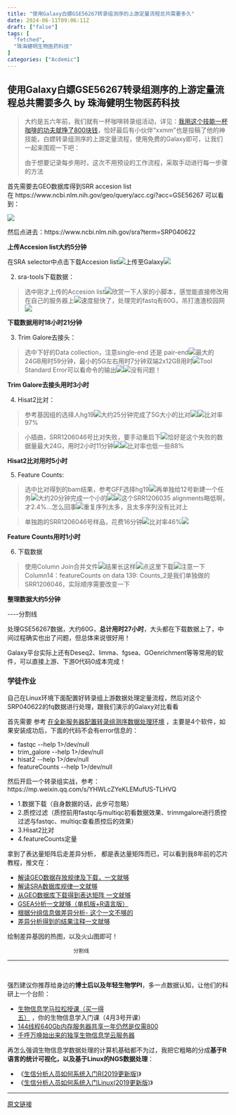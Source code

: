 ```yaml
---
title: "使用Galaxy白嫖GSE56267转录组测序的上游定量流程总共需要多久"
date: 2024-06-11T09:06:11Z
draft: ["false"]
tags: [
  "fetched",
  "珠海健明生物医药科技"
]
categories: ["Acdemic"]
---
```

使用Galaxy白嫖GSE56267转录组测序的上游定量流程总共需要多久 by 珠海健明生物医药科技
------
<div><section data-tool="mdnice编辑器" data-website="https://www.mdnice.com"><blockquote data-tool="mdnice编辑器"><p>大约是五六年前，我们就有一杯咖啡转录组活动，详见：<a target="_blank" href="http://mp.weixin.qq.com/s?__biz=MzAxMDkxODM1Ng==&amp;mid=2247492995&amp;idx=2&amp;sn=f21dabc471a792b57ba94b691f4450f3&amp;chksm=9b4ba538ac3c2c2eea727ccd7e209da5f1c5dda1919ea1e90de5a725966ccc137b7c38ad77c4&amp;scene=21#wechat_redirect" textvalue="我用这个技能一杯咖啡的功夫就挣了800块钱" linktype="text" imgurl="" imgdata="null" data-itemshowtype="0" tab="innerlink" data-linktype="2">我用这个技能一杯咖啡的功夫就挣了800块钱</a>，恰好最后有小伙伴“xxmm”也是投稿了他的神技能，白嫖转录组测序的上游定量流程，使用免费的Galaxy即可，让我们一起来围观一下吧：</p><p>由于想要记录每步用时，这次不用预设的工作流程，采取手动进行每一步骤的方法</p></blockquote><section>首先需要去GEO数据库得到SRR accesion list</section><section>在 https://www.ncbi.nlm.nih.gov/geo/query/acc.cgi?acc=GSE56267 可以看到：</section><p><img data-galleryid="" data-ratio="0.7055555555555556" data-s="300,640" data-src="https://mmbiz.qpic.cn/mmbiz_png/cZNhZQ6j4wyjztsqxor0iaLPKNhQnkKrrzCyib0ctYrrfFCEXk02jcaj5MfuStDdMfjSdic6k4b2N9gNtScVNJzkw/640?wx_fmt=png" data-type="png" data-w="1080" src="https://mmbiz.qpic.cn/mmbiz_png/cZNhZQ6j4wyjztsqxor0iaLPKNhQnkKrrzCyib0ctYrrfFCEXk02jcaj5MfuStDdMfjSdic6k4b2N9gNtScVNJzkw/640?wx_fmt=png"></p><p>然后点进去：https://www.ncbi.nlm.nih.gov/sra?term=SRP040622</p><p data-tool="mdnice编辑器"><strong>上传Accesion list大约5分钟</strong></p><p data-tool="mdnice编辑器">在SRA selector中点击下载Accesion list<img data-ratio="0.3888888888888889" data-src="https://mmbiz.qpic.cn/mmbiz_png/cZNhZQ6j4wyjztsqxor0iaLPKNhQnkKrrQjoax2WL1Q3EUg4BnbzKibEeI9414yWvDo1iauI9HDjURON4Hiajia80Jg/640?wx_fmt=png" data-type="png" data-w="1080" src="https://mmbiz.qpic.cn/mmbiz_png/cZNhZQ6j4wyjztsqxor0iaLPKNhQnkKrrQjoax2WL1Q3EUg4BnbzKibEeI9414yWvDo1iauI9HDjURON4Hiajia80Jg/640?wx_fmt=png">上传至Galaxy<img data-ratio="0.1425925925925926" data-src="https://mmbiz.qpic.cn/mmbiz_png/cZNhZQ6j4wyjztsqxor0iaLPKNhQnkKrrsFKy7crsHaibV4305w8nublYhiczWR1GTBBk9bX6nJx7fgkPuG3bHEJA/640?wx_fmt=png" data-type="png" data-w="1080" src="https://mmbiz.qpic.cn/mmbiz_png/cZNhZQ6j4wyjztsqxor0iaLPKNhQnkKrrsFKy7crsHaibV4305w8nublYhiczWR1GTBBk9bX6nJx7fgkPuG3bHEJA/640?wx_fmt=png"></p><ol start="2" data-tool="mdnice编辑器"><li><section>sra-tools下载数据：</section></li></ol><blockquote data-tool="mdnice编辑器"><p>选中刚才上传的Accesion list<img data-ratio="0.43333333333333335" data-src="https://mmbiz.qpic.cn/mmbiz_png/cZNhZQ6j4wyjztsqxor0iaLPKNhQnkKrrhRmd306nAjhJbP6dGaMJFEg6SdIP0DU2VYhjJOhiaFD9kEs5MYUzQzg/640?wx_fmt=png" data-type="png" data-w="1080" src="https://mmbiz.qpic.cn/mmbiz_png/cZNhZQ6j4wyjztsqxor0iaLPKNhQnkKrrhRmd306nAjhJbP6dGaMJFEg6SdIP0DU2VYhjJOhiaFD9kEs5MYUzQzg/640?wx_fmt=png">欣赏一下人家的小脚本，感觉能直接修改用在自己的服务器上<img data-ratio="0.375" data-src="https://mmbiz.qpic.cn/mmbiz_png/cZNhZQ6j4wyjztsqxor0iaLPKNhQnkKrrOiaic0dd7lrwAp9Ck5SPPicdUkibWVwXTps6vHK8mP1IWTOLsq3SpRt3nw/640?wx_fmt=png" data-type="png" data-w="1080" src="https://mmbiz.qpic.cn/mmbiz_png/cZNhZQ6j4wyjztsqxor0iaLPKNhQnkKrrOiaic0dd7lrwAp9Ck5SPPicdUkibWVwXTps6vHK8mP1IWTOLsq3SpRt3nw/640?wx_fmt=png">速度挺快了，处理完的fastq有60G，吊打渣渣校园网<img data-ratio="0.5422446406052963" data-src="https://mmbiz.qpic.cn/mmbiz_png/cZNhZQ6j4wyjztsqxor0iaLPKNhQnkKrr4msU8SNJMD7XxzCV701VrodMswyR0dFgREnMJnQ2CgFQQkThbkfFUw/640?wx_fmt=png" data-type="png" data-w="793" src="https://mmbiz.qpic.cn/mmbiz_png/cZNhZQ6j4wyjztsqxor0iaLPKNhQnkKrr4msU8SNJMD7XxzCV701VrodMswyR0dFgREnMJnQ2CgFQQkThbkfFUw/640?wx_fmt=png"></p></blockquote><p data-tool="mdnice编辑器"><strong>下载数据用时18小时21分钟</strong></p><ol start="3" data-tool="mdnice编辑器"><li><section>Trim Galore去接头：</section></li></ol><blockquote data-tool="mdnice编辑器"><p>选中下好的Data collection，注意single-end 还是 pair-end<img data-ratio="0.27685185185185185" data-src="https://mmbiz.qpic.cn/mmbiz_png/cZNhZQ6j4wyjztsqxor0iaLPKNhQnkKrrN05CP0ib9QP6o8YTx289mqiat4UIeMVIKwFETFryxFogic7IibrqlmTaYA/640?wx_fmt=png" data-type="png" data-w="1080" src="https://mmbiz.qpic.cn/mmbiz_png/cZNhZQ6j4wyjztsqxor0iaLPKNhQnkKrrN05CP0ib9QP6o8YTx289mqiat4UIeMVIKwFETFryxFogic7IibrqlmTaYA/640?wx_fmt=png">最大的24GB用时59分钟，最小的5G左右用时7分钟双端2x12GB用时<img data-ratio="0.562200956937799" data-src="https://mmbiz.qpic.cn/mmbiz_png/cZNhZQ6j4wyjztsqxor0iaLPKNhQnkKrrmn8lgm5nXIibo6OSPic4B73rFzpWZUZuq571sObdibE4hqJmy2X7qCPhA/640?wx_fmt=png" data-type="png" data-w="836" src="https://mmbiz.qpic.cn/mmbiz_png/cZNhZQ6j4wyjztsqxor0iaLPKNhQnkKrrmn8lgm5nXIibo6OSPic4B73rFzpWZUZuq571sObdibE4hqJmy2X7qCPhA/640?wx_fmt=png">Tool Standard Error可以看命令的输出<img data-ratio="0.19444444444444445" data-src="https://mmbiz.qpic.cn/mmbiz_png/cZNhZQ6j4wyjztsqxor0iaLPKNhQnkKrrzgwsj3BpGoBdEKgzxUvEEofDLQ7OMEq6pxpQZXW9CJSOZklEiaQefsA/640?wx_fmt=png" data-type="png" data-w="1080" src="https://mmbiz.qpic.cn/mmbiz_png/cZNhZQ6j4wyjztsqxor0iaLPKNhQnkKrrzgwsj3BpGoBdEKgzxUvEEofDLQ7OMEq6pxpQZXW9CJSOZklEiaQefsA/640?wx_fmt=png"><img data-ratio="0.20649651972157773" data-src="https://mmbiz.qpic.cn/mmbiz_png/cZNhZQ6j4wyjztsqxor0iaLPKNhQnkKrrnA0ibfty4OnEuib4ykv2ogbF0TA0w5CB9ic874iatU1S8oWLzFfzV04sbg/640?wx_fmt=png" data-type="png" data-w="862" src="https://mmbiz.qpic.cn/mmbiz_png/cZNhZQ6j4wyjztsqxor0iaLPKNhQnkKrrnA0ibfty4OnEuib4ykv2ogbF0TA0w5CB9ic874iatU1S8oWLzFfzV04sbg/640?wx_fmt=png">没有问题！</p></blockquote><p data-tool="mdnice编辑器"><strong>Trim Galore去接头用时3小时</strong></p><ol start="4" data-tool="mdnice编辑器"><li><section>Hisat2比对：</section></li></ol><blockquote data-tool="mdnice编辑器"><p>参考基因组的选择人hg19<img data-ratio="0.5555555555555556" data-src="https://mmbiz.qpic.cn/mmbiz_png/cZNhZQ6j4wyjztsqxor0iaLPKNhQnkKrrCy9Rs3NsYIeibjLrWy2nTFFAt2lh70ZMhkia4kBfAibM1NPXZmXaDnySw/640?wx_fmt=png" data-type="png" data-w="1080" src="https://mmbiz.qpic.cn/mmbiz_png/cZNhZQ6j4wyjztsqxor0iaLPKNhQnkKrrCy9Rs3NsYIeibjLrWy2nTFFAt2lh70ZMhkia4kBfAibM1NPXZmXaDnySw/640?wx_fmt=png">大约25分钟完成了5G大小的比对<img data-ratio="0.4111111111111111" data-src="https://mmbiz.qpic.cn/mmbiz_png/cZNhZQ6j4wyjztsqxor0iaLPKNhQnkKrrQm6QsiabFkiaGtSYgnxJsvlibQ7s0WpiaqkfmNcSMrZOmnRicO9ibRzTFwFA/640?wx_fmt=png" data-type="png" data-w="1080" src="https://mmbiz.qpic.cn/mmbiz_png/cZNhZQ6j4wyjztsqxor0iaLPKNhQnkKrrQm6QsiabFkiaGtSYgnxJsvlibQ7s0WpiaqkfmNcSMrZOmnRicO9ibRzTFwFA/640?wx_fmt=png"><img data-ratio="0.34757505773672054" data-src="https://mmbiz.qpic.cn/mmbiz_png/cZNhZQ6j4wyjztsqxor0iaLPKNhQnkKrrNM76ibnPCRbtVhPhGvtwtTkES8h8gtDe2l3e0msX9SA99un7767mk8Q/640?wx_fmt=png" data-type="png" data-w="866" src="https://mmbiz.qpic.cn/mmbiz_png/cZNhZQ6j4wyjztsqxor0iaLPKNhQnkKrrNM76ibnPCRbtVhPhGvtwtTkES8h8gtDe2l3e0msX9SA99un7767mk8Q/640?wx_fmt=png">比对率97%</p></blockquote><blockquote data-tool="mdnice编辑器"><p>小插曲，SRR1206046号比对失败，要手动重启下<img data-ratio="2.567857142857143" data-src="https://mmbiz.qpic.cn/mmbiz_png/cZNhZQ6j4wyjztsqxor0iaLPKNhQnkKrr0RMBVMH8JnTEL5bx0ibSvOEWUPrmUNtH9DP9gbD6AiaBO2W3hvib3vgmQ/640?wx_fmt=png" data-type="png" data-w="280" src="https://mmbiz.qpic.cn/mmbiz_png/cZNhZQ6j4wyjztsqxor0iaLPKNhQnkKrr0RMBVMH8JnTEL5bx0ibSvOEWUPrmUNtH9DP9gbD6AiaBO2W3hvib3vgmQ/640?wx_fmt=png">恰好是这个失败的数据量最大24G，用时2小时11分钟<img data-ratio="0.33611111111111114" data-src="https://mmbiz.qpic.cn/mmbiz_png/cZNhZQ6j4wyjztsqxor0iaLPKNhQnkKrrq424WgcQfCPCicAF8cicSiadO3SibiapBl3JMuZLQm9Eo9JiaS3pNZkhibLCQ/640?wx_fmt=png" data-type="png" data-w="1080" src="https://mmbiz.qpic.cn/mmbiz_png/cZNhZQ6j4wyjztsqxor0iaLPKNhQnkKrrq424WgcQfCPCicAF8cicSiadO3SibiapBl3JMuZLQm9Eo9JiaS3pNZkhibLCQ/640?wx_fmt=png"><img data-ratio="0.34797687861271676" data-src="https://mmbiz.qpic.cn/mmbiz_png/cZNhZQ6j4wyjztsqxor0iaLPKNhQnkKrrx7Zy0dGwGtfbIfBiaWtx7KXLvOSicgpZAibBEyibIml3NF7SUrtJk5aRQw/640?wx_fmt=png" data-type="png" data-w="865" src="https://mmbiz.qpic.cn/mmbiz_png/cZNhZQ6j4wyjztsqxor0iaLPKNhQnkKrrx7Zy0dGwGtfbIfBiaWtx7KXLvOSicgpZAibBEyibIml3NF7SUrtJk5aRQw/640?wx_fmt=png">比对率也低一些88%</p></blockquote><p data-tool="mdnice编辑器"><strong>Hisat2比对用时5小时</strong></p><ol start="5" data-tool="mdnice编辑器"><li><section>Feature Counts:</section></li></ol><blockquote data-tool="mdnice编辑器"><p>选中比对得到的bam结果，参考GFF选择hg19<img data-ratio="0.5055555555555555" data-src="https://mmbiz.qpic.cn/mmbiz_png/cZNhZQ6j4wyjztsqxor0iaLPKNhQnkKrrjXJkCyfIOHeznXWxeKQdJVfdHocIFwlR8PN0NDD3PQue0D1fzJvMQg/640?wx_fmt=png" data-type="png" data-w="1080" src="https://mmbiz.qpic.cn/mmbiz_png/cZNhZQ6j4wyjztsqxor0iaLPKNhQnkKrrjXJkCyfIOHeznXWxeKQdJVfdHocIFwlR8PN0NDD3PQue0D1fzJvMQg/640?wx_fmt=png">再单独给12号新建一个任务<img data-ratio="0.3675925925925926" data-src="https://mmbiz.qpic.cn/mmbiz_png/cZNhZQ6j4wyjztsqxor0iaLPKNhQnkKrrRAEU5DsrCQwEYbgp49ibq3nR5U0jIhpdibTJ7X1Nynd85anOxNEbFhCg/640?wx_fmt=png" data-type="png" data-w="1080" src="https://mmbiz.qpic.cn/mmbiz_png/cZNhZQ6j4wyjztsqxor0iaLPKNhQnkKrrRAEU5DsrCQwEYbgp49ibq3nR5U0jIhpdibTJ7X1Nynd85anOxNEbFhCg/640?wx_fmt=png">大约20分钟完成一个小的<img data-ratio="0.4046296296296296" data-src="https://mmbiz.qpic.cn/mmbiz_png/cZNhZQ6j4wyjztsqxor0iaLPKNhQnkKrrwWtWc3WQmsuuPC5ldTZ9FPbXj8bZduTfw5L5Zibpico9UnLWZlz2KiaLw/640?wx_fmt=png" data-type="png" data-w="1080" src="https://mmbiz.qpic.cn/mmbiz_png/cZNhZQ6j4wyjztsqxor0iaLPKNhQnkKrrwWtWc3WQmsuuPC5ldTZ9FPbXj8bZduTfw5L5Zibpico9UnLWZlz2KiaLw/640?wx_fmt=png"><img data-ratio="0.41135573580533025" data-src="https://mmbiz.qpic.cn/mmbiz_png/cZNhZQ6j4wyjztsqxor0iaLPKNhQnkKrraGFULPK4WV1PORiaCGZhRt08ib7qZqicLkDXjvHPLfB1U8JC4ktRD9GvQ/640?wx_fmt=png" data-type="png" data-w="863" src="https://mmbiz.qpic.cn/mmbiz_png/cZNhZQ6j4wyjztsqxor0iaLPKNhQnkKrraGFULPK4WV1PORiaCGZhRt08ib7qZqicLkDXjvHPLfB1U8JC4ktRD9GvQ/640?wx_fmt=png">这个SRR1206035 alignments略低啊，才2.4%...怎么回事<img data-ratio="0.40555555555555556" data-src="https://mmbiz.qpic.cn/mmbiz_png/cZNhZQ6j4wyjztsqxor0iaLPKNhQnkKrrSjPNn7G2GTibq4NB4hPibgrgHPadrtyjtKXq605vhrQN7nqGVGw363ug/640?wx_fmt=png" data-type="png" data-w="1080" src="https://mmbiz.qpic.cn/mmbiz_png/cZNhZQ6j4wyjztsqxor0iaLPKNhQnkKrrSjPNn7G2GTibq4NB4hPibgrgHPadrtyjtKXq605vhrQN7nqGVGw363ug/640?wx_fmt=png">重复序列太多，且太多序列没有比对上</p></blockquote><blockquote data-tool="mdnice编辑器"><p>单独跑的SRR1206046号样品，花费16分钟<img data-ratio="0.4074074074074074" data-src="https://mmbiz.qpic.cn/mmbiz_png/cZNhZQ6j4wyjztsqxor0iaLPKNhQnkKrrGXOlGpQzbliaZwiavDfZzcMCAafAwl1BbQ1vq6MuB1oQKsAYNhxC92Og/640?wx_fmt=png" data-type="png" data-w="1080" src="https://mmbiz.qpic.cn/mmbiz_png/cZNhZQ6j4wyjztsqxor0iaLPKNhQnkKrrGXOlGpQzbliaZwiavDfZzcMCAafAwl1BbQ1vq6MuB1oQKsAYNhxC92Og/640?wx_fmt=png">比对率46%<img data-ratio="0.4323699421965318" data-src="https://mmbiz.qpic.cn/mmbiz_png/cZNhZQ6j4wyjztsqxor0iaLPKNhQnkKrrI2C5BUG7GwOInsdvpkQXrz7XsUfQhbGhb1rqYn26LPrEuLwOQicLnAQ/640?wx_fmt=png" data-type="png" data-w="865" src="https://mmbiz.qpic.cn/mmbiz_png/cZNhZQ6j4wyjztsqxor0iaLPKNhQnkKrrI2C5BUG7GwOInsdvpkQXrz7XsUfQhbGhb1rqYn26LPrEuLwOQicLnAQ/640?wx_fmt=png"></p></blockquote><p data-tool="mdnice编辑器"><strong>Feature Counts用时1小时</strong></p><ol start="6" data-tool="mdnice编辑器"><li><section>下载数据</section></li></ol><blockquote data-tool="mdnice编辑器"><p>使用Column Join合并文件<img data-ratio="0.38981481481481484" data-src="https://mmbiz.qpic.cn/mmbiz_png/cZNhZQ6j4wyjztsqxor0iaLPKNhQnkKrrXFmP5ufH6jsmJy00zcNQvJNGdpO8gTWj663bmPVywDAjrt9JK1IqAQ/640?wx_fmt=png" data-type="png" data-w="1080" src="https://mmbiz.qpic.cn/mmbiz_png/cZNhZQ6j4wyjztsqxor0iaLPKNhQnkKrrXFmP5ufH6jsmJy00zcNQvJNGdpO8gTWj663bmPVywDAjrt9JK1IqAQ/640?wx_fmt=png">结果长这样<img data-ratio="0.45555555555555555" data-src="https://mmbiz.qpic.cn/mmbiz_png/cZNhZQ6j4wyjztsqxor0iaLPKNhQnkKrrpsCicAXSk6ezHY2B9QYpAvQBADvZIYZ5N3rTW2wCianhJ9OL03MXeu7A/640?wx_fmt=png" data-type="png" data-w="1080" src="https://mmbiz.qpic.cn/mmbiz_png/cZNhZQ6j4wyjztsqxor0iaLPKNhQnkKrrpsCicAXSk6ezHY2B9QYpAvQBADvZIYZ5N3rTW2wCianhJ9OL03MXeu7A/640?wx_fmt=png">点这里下载<img data-ratio="1.4219858156028369" data-src="https://mmbiz.qpic.cn/mmbiz_png/cZNhZQ6j4wyjztsqxor0iaLPKNhQnkKrrfJQHFWLOEUU2CwKjWTicFKGRq5giaXRXZMwCWsNVib49ARrOd4GNPxpdw/640?wx_fmt=png" data-type="png" data-w="282" src="https://mmbiz.qpic.cn/mmbiz_png/cZNhZQ6j4wyjztsqxor0iaLPKNhQnkKrrfJQHFWLOEUU2CwKjWTicFKGRq5giaXRXZMwCWsNVib49ARrOd4GNPxpdw/640?wx_fmt=png">注意一下Column14：featureCounts on data 139: Counts_2是我们单独做的SRR1206046，实际顺序需要改变一下</p></blockquote><p data-tool="mdnice编辑器"><strong>整理数据大约5分钟</strong></p><p data-tool="mdnice编辑器">----分割线</p><p data-tool="mdnice编辑器">处理GSE56267数据，大约60G，<strong>总计用时27小时</strong>，大头都在下载数据上了，中间过程确实也出了问题，但总体来说很好用！</p><p data-tool="mdnice编辑器">Galaxy平台实际上还有Deseq2、limma、fgsea、GOenrichment等等常用的软件，可以直接上游、下游0代码0成本完成！</p></section><section data-tool="mdnice编辑器" data-website="https://www.mdnice.com"><h3 data-tool="mdnice编辑器"><span></span>学徒作业<span></span></h3><p data-tool="mdnice编辑器">自己在Linux环境下面配置好转录组上游数据处理定量流程，然后对这个SRP040622的fq数据进行处理，跟我们演示的Galaxy对比看看</p></section><section data-tool="mdnice编辑器" data-website="https://www.mdnice.com"><p data-tool="mdnice编辑器">首先需要 参考 <a href="https://mp.weixin.qq.com/s?__biz=MzAxMDkxODM1Ng==&amp;mid=2247518195&amp;idx=1&amp;sn=d6d82ceda8531ebdc294dab0bf9d5519&amp;scene=21#wechat_redirect" data-linktype="2">在全新服务器配置转录组测序数据处理环境</a> ，主要是4个软件，如果安装成功后，下面的代码不会有error信息的：</p><ul data-tool="mdnice编辑器"><li><section>fastqc --help 1&gt;/dev/null</section></li><li><section>trim_galore --help 1&gt;/dev/null</section></li><li><section>hisat2 --help 1&gt;/dev/null</section></li><li><section>featureCounts --help 1&gt;/dev/null</section></li></ul><p data-tool="mdnice编辑器">然后开启一个转录组实战，参考：https://mp.weixin.qq.com/s/YHWLcZYeKLEMufUS-TLHVQ</p><ul data-tool="mdnice编辑器"><li><section>1.数据下载（自身数据的话，此步可忽略）</section></li><li><section>2.质控过滤（质控前用fastqc与multiqc初看数据效果、trimmgalore进行质控过滤与fastqc、multiqc查看质控后的效果）</section></li><li><section>3.Hisat2比对</section></li><li><section>4.featureCounts定量</section></li></ul><p data-tool="mdnice编辑器">拿到了表达量矩阵后走差异分析， 都是表达量矩阵而已，可以看到我8年前的芯片教程，推文在：</p><ul data-tool="mdnice编辑器"><li><section><a href="https://mp.weixin.qq.com/s?__biz=MzAxMDkxODM1Ng==&amp;mid=2247486063&amp;idx=1&amp;sn=156bee5397e979722b36b78284188538&amp;scene=21#wechat_redirect" data-linktype="2">解读GEO数据存放规律及下载，一文就够</a></section></li><li><section><a href="https://mp.weixin.qq.com/s?__biz=MzAxMDkxODM1Ng==&amp;mid=2247486054&amp;idx=1&amp;sn=209975adee162228cfe6e6c5065c5c8c&amp;scene=21#wechat_redirect" data-linktype="2">解读SRA数据库规律一文就够</a></section></li><li><section><a href="https://mp.weixin.qq.com/s?__biz=MzAxMDkxODM1Ng==&amp;mid=2247486087&amp;idx=1&amp;sn=1e775a1c3e215384e381953a9fa74ec3&amp;scene=21#wechat_redirect" data-linktype="2">从GEO数据库下载得到表达矩阵 一文就够</a></section></li><li><section><a href="https://mp.weixin.qq.com/s?__biz=MzAxMDkxODM1Ng==&amp;mid=2247486090&amp;idx=1&amp;sn=62374fbdd4f20c3185beb6568bbeb3e9&amp;scene=21#wechat_redirect" data-linktype="2">GSEA分析一文就够（单机版+R语言版）</a></section></li><li><section><a href="https://mp.weixin.qq.com/s?__biz=MzAxMDkxODM1Ng==&amp;mid=2247486112&amp;idx=1&amp;sn=67a2104c62222bcb139623699f874a6c&amp;scene=21#wechat_redirect" data-linktype="2">根据分组信息做差异分析- 这个一文不够的</a></section></li><li><section><a href="https://mp.weixin.qq.com/s?__biz=MzAxMDkxODM1Ng==&amp;mid=2247486120&amp;idx=1&amp;sn=14d7892c1beec2fb9cdfc0ec0aba3e4e&amp;scene=21#wechat_redirect" data-linktype="2">差异分析得到的结果注释一文就够</a></section></li></ul><p data-tool="mdnice编辑器">绘制差异基因的热图，以及火山图即可！</p></section><section data-tool="mdnice编辑器" data-website="https://www.mdnice.com"><section data-tool="mdnice编辑器" data-website="https://www.mdnice.com"><pre data-tool="mdnice编辑器"><code><span>                   </span>  分割线<br></code></pre><hr data-tool="mdnice编辑器"></section><section><span><span> </span></span></section></section><p data-tool="mdnice编辑器">强烈建议你推荐给身边的<strong>博士后以及年轻生物学PI</strong>，多一点数据认知，让他们的科研上一个台阶：</p><ul data-tool="mdnice编辑器"><li><section><a target="_blank" href="http://mp.weixin.qq.com/s?__biz=MzAxMDkxODM1Ng==&amp;mid=2247520628&amp;idx=1&amp;sn=8904b3e4baed6d02397b4f6beb089085&amp;chksm=9b4bd1cfac3c58d9ee006daf365931bdfab8d5152ffb5090a2c6227d631e93c52f6656c39cd6&amp;scene=21#wechat_redirect" textvalue="生物信息学马拉松授课（买一‍得五）" linktype="text" imgurl="" imgdata="null" data-itemshowtype="0" tab="innerlink" data-linktype="2" hasload="1">生物信息学马拉松授课（买一得五）</a> ，你的生物信息学入门课（4月3号开课）</section></li><li><section><a target="_blank" href="http://mp.weixin.qq.com/s?__biz=MzAxMDkxODM1Ng==&amp;mid=2247519765&amp;idx=2&amp;sn=6cb33654c7751f4c3df0f84743f77aaf&amp;chksm=9b4bceaeac3c47b8899afc00077b96357b87a4ed6b75e7c434ba14071fd6c8448e4c218de5e0&amp;scene=21#wechat_redirect" textvalue="144线程640Gb内存服务器共享一年仍然是仅需800" linktype="text" imgurl="" imgdata="null" data-itemshowtype="0" tab="innerlink" data-linktype="2" hasload="1">144线程640Gb内存服务器共享一年仍然是仅需800</a></section></li><li><section><a target="_blank" href="http://mp.weixin.qq.com/s?__biz=MzAxMDkxODM1Ng==&amp;mid=2247519765&amp;idx=1&amp;sn=ce5a8c8182f854c88043059f8c2cb9ff&amp;chksm=9b4bceaeac3c47b88c19941d43dbb1401f3a92206481a0afc41159927868199643f795d62a7e&amp;scene=21#wechat_redirect" textvalue="千呼万唤始出来的独享生物信息学云服务器" linktype="text" imgurl="" imgdata="null" data-itemshowtype="0" tab="innerlink" data-linktype="2" hasload="1">千呼万唤始出来的独享生物信息学云服务器</a></section></li></ul><p><span>再怎么强调生物信息学数据处理的计算机基础都不为过，<span>我把它粗略的分成</span><strong>基于R语言的统计可视化，以及基于Linux的NGS数据处理</strong><span>：</span></span></p><ul data-tool="mdnice编辑器"><li><section>《<a href="https://mp.weixin.qq.com/s?__biz=MzAxMDkxODM1Ng==&amp;mid=2247491094&amp;idx=1&amp;sn=3a8ececefdf5894f4ef98b0823f204b8&amp;scene=21#wechat_redirect" data-linktype="2">生信分析人员如何系统入门R(2019更新版)</a>》</section></li><li><section>《<a href="https://mp.weixin.qq.com/s?__biz=MzAxMDkxODM1Ng==&amp;mid=2247491112&amp;idx=1&amp;sn=5c23959b4f36ba83532debdacf3eaa45&amp;scene=21#wechat_redirect" data-linktype="2">生信分析人员如何系统入门Linux(2019更新版)</a>》</section></li></ul><p><mp-style-type data-value="3"></mp-style-type></p></div>  
<hr>
<a href="https://mp.weixin.qq.com/s/JYT0WbeAy3Rlkauj-RDJLw",target="_blank" rel="noopener noreferrer">原文链接</a>
